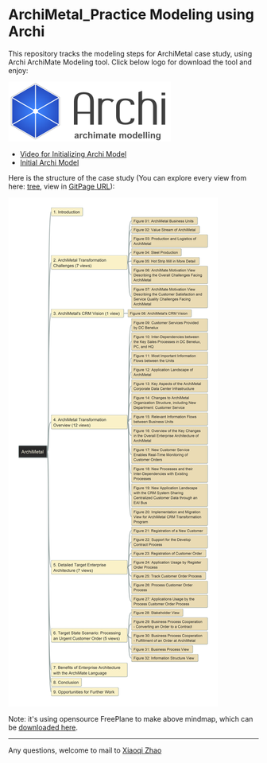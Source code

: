 # ArchiMetal_Practice Modeling using Archi
 
 This repository tracks the modeling steps for ArchiMetal case study, using Archi ArchiMate Modeling tool. Click below logo for download the tool and enjoy:

[![Archi_Logo](./img/Archi_Logo.png)](https://www.archimatetool.com/download/)

- [Video for Initializing Archi Model](https://youtu.be/8zRQ65DApk8)
- [Initial Archi Model](./initial_model.archimate)

Here is the structure of the case study (You can explore every view from here: [tree](./ArchiMetal-Views-Structure.html), view in [GitPage URL](https://yasenstar.github.io/ArchiMetal_Practice/)):

![file structure](img/ArchiMetal-Views-Structure.jpg)

Note: it's using opensource FreePlane to make above mindmap, which can be [downloaded here](https://sourceforge.net/projects/freeplane/).

---
Any questions, welcome to mail to [Xiaoqi Zhao](mailto:xiaoqizhao@outlook.com)